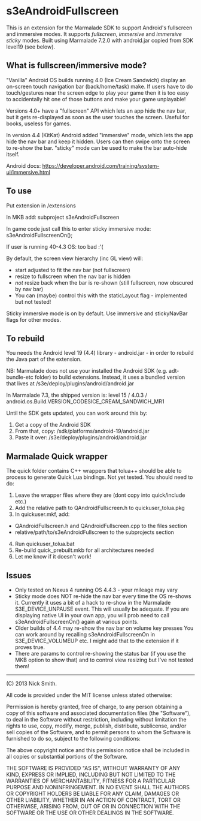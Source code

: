 s3eAndroidFullscreen
====================

This is an extension for the Marmalade SDK to support Android's fullscreen and immersive
modes. It supports *fullscreen*, *immersive* and *immersive sticky* modes. Built using
Marmalade 7.2.0 with android.jar copied from SDK level19 (see below).


What is fullscreen/immersive mode?
----------------------------------

"Vanilla" Android OS builds running 4.0 (Ice Cream Sandwich) display an on-screen touch
navigation bar (back/home/task) make. If users have to do touch/gestures near the
screen edge to play your game then it is too easy to accidentally hit one of those buttons
and make your game unplayable!

Versions 4.0+ have a "fullscreen" API which lets an app hide the nav bar, but it gets
re-displayed as soon as the user touches the screen. Useful for books, useless for games.

In version 4.4 (KitKat) Android added "immersive" mode, which lets the app hide the
nav bar and keep it hidden. Users can then swipe onto the screen to re-show the bar.
"sticky" mode can be used to make the bar auto-hide itself.

Android docs: https://developer.android.com/training/system-ui/immersive.html


To use
------

Put extension in <Marmalade>/extensions

In MKB add:
	subproject s3eAndroidFullscreen

In game code just call this to enter sticky immersive mode:
	s3eAndroidFullscreenOn();

If user is running 40-4.3 OS:
	too bad :'(

By default, the screen view hierarchy (inc GL view) will:
- start adjusted to fit the nav bar (not fullscreen)
- resize to fullscreen when the nav bar is hidden
- *not* resize back when the bar is re-shown (still fullscreen, now obscured by nav bar)
- You can (maybe) control this with the staticLayout flag - implemented but not tested!

Sticky immersive mode is on by default. Use immersive and stickyNavBar flags for other
modes.


To rebuild
----------

You needs the Android level 19 (4.4) library - android.jar - in order to rebuild the
Java part of the extension.

NB: Marmalade does not use your installed the Android SDK (e.g. adt-bundle-etc folder)
to build extensions. Instead, it uses a bundled version that lives at
<Marmalade>/s3e/deploy/plugins/android/android.jar

In Marmalade 7.3, the shipped version is:
 level 15 / 4.0.3 / android.os.Build.VERSION_CODESICE_CREAM_SANDWICH_MR1

Until the SDK gets updated, you can work around this by:
1) Get a copy of the Android SDK
2) From that, copy: <adt-bundle-folder>/sdk/platforms/android-19/android.jar
3) Paste it over: <Marmalade>/s3e/deploy/plugins/android/android.jar


Marmalade Quick wrapper
-----------------------

The quick folder contains C++ wrappers that tolua++ should be able to process to generate
Quick Lua bindings. Not yet tested. You should need to do:
1) Leave the wrapper files where they are (dont copy into quick/include etc.)
2) Add the relative path to QAndroidFullscreen.h to quickuser_tolua.pkg
3) In quickuser.mkf, add:
 - QAndroidFullscreen.h and QAndroidFullscreen.cpp to the files section
 - relative/path/to/s3eAndroidFullscreen to the subprojects section
4) Run quickuser_tolua.bat
5) Re-build quick_prebuilt.mkb for all architectures needed
6) Let me know if it doesn't work!


Issues
------

- Only tested on Nexus 4 running OS 4.4.3 - your mileage may vary
- Sticky mode does NOT re-hide the nav bar every time the OS re-shows it. Currently it
  uses a bit of a hack to re-show in the Marmalade S3E_DEVICE_UNPAUSE event. This will
  usually be adequate. If you are displaying native UI in your own app, you will prob
  need to call s3eAndroidFullscreenOn() again at various points.
- Older builds of 4.4 may re-show the nav bar on volume key presses You can work around by
  recalling s3eAndroidFullscreenOn in S3E_DEVICE_VOLUMEUP etc. I might add that to the
  extension if it proves true.
- There are params to control re-showing the status bar (if you use the MKB option to
  show that) and to control view resizing but I've not tested them!

------------------------------------------------------------------------------------------
(C) 2013 Nick Smith.

All code is provided under the MIT license unless stated otherwise:

 Permission is hereby granted, free of charge, to any person obtaining a copy
 of this software and associated documentation files (the "Software"), to deal
 in the Software without restriction, including without limitation the rights
 to use, copy, modify, merge, publish, distribute, sublicense, and/or sell
 copies of the Software, and to permit persons to whom the Software is
 furnished to do so, subject to the following conditions:

 The above copyright notice and this permission notice shall be included in
 all copies or substantial portions of the Software.

 THE SOFTWARE IS PROVIDED "AS IS", WITHOUT WARRANTY OF ANY KIND, EXPRESS OR
 IMPLIED, INCLUDING BUT NOT LIMITED TO THE WARRANTIES OF MERCHANTABILITY,
 FITNESS FOR A PARTICULAR PURPOSE AND NONINFRINGEMENT. IN NO EVENT SHALL THE
 AUTHORS OR COPYRIGHT HOLDERS BE LIABLE FOR ANY CLAIM, DAMAGES OR OTHER
 LIABILITY, WHETHER IN AN ACTION OF CONTRACT, TORT OR OTHERWISE, ARISING FROM,
 OUT OF OR IN CONNECTION WITH THE SOFTWARE OR THE USE OR OTHER DEALINGS IN
 THE SOFTWARE.
